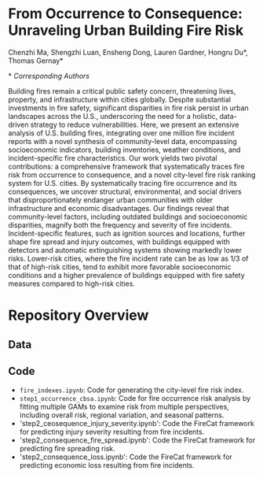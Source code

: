 # From Occurrence to Consequence: Unraveling Urban Building Fire Risk

Chenzhi Ma, Shengzhi Luan, Ensheng Dong, Lauren Gardner, Hongru Du\*, Thomas Gernay\*

\* *Corresponding Authors*

Building fires remain a critical public safety concern, threatening lives, property, and infrastructure within cities globally. Despite substantial investments in fire safety, significant disparities in fire risk persist in urban landscapes across the U.S., underscoring the need for a holistic, data-driven strategy to reduce vulnerabilities. Here, we present an extensive analysis of U.S. building fires, integrating over one million fire incident reports with a novel synthesis of community-level data, encompassing socioeconomic indicators, building inventories, weather conditions, and incident-specific fire characteristics. Our work yields two pivotal contributions: a comprehensive framework that systematically traces fire risk from occurrence to consequence, and a novel city-level fire risk ranking system for U.S. cities. By systematically tracing fire occurrence and its consequences, we uncover structural, environmental, and social drivers that disproportionately endanger urban communities with older infrastructure and economic disadvantages. Our findings reveal that community-level factors, including outdated buildings and socioeconomic disparities, magnify both the frequency and severity of fire incidents. Incident-specific features, such as ignition sources and locations, further shape fire spread and injury outcomes, with buildings equipped with detectors and automatic extinguishing systems showing markedly lower risks. Lower-risk cities, where the fire incident rate can be as low as 1/3 of that of high-risk cities, tend to exhibit more favorable socioeconomic conditions and a higher prevalence of buildings equipped with fire safety measures compared to high-risk cities.

# Repository Overview

## Data

## Code
* `fire_indexes.ipynb`: Code for generating the city-level fire risk index.
* `step1_occurrence_cbsa.ipynb`: Code for fire occurrence risk analysis by fitting multiple GAMs to examine risk from multiple perspectives, including overall risk, regional variation, and seasonal patterns.
* 'step2_ceosequence_injury_severity.ipynb': Code the FireCat framework for predicting injury severity resulting from fire incidents.
* 'step2_consequence_fire_spread.ipynb': Code the FireCat framework for predicting fire spreading risk.
* 'step2_consequence_loss.ipynb': Code the FireCat framework for predicting economic loss resulting from fire incidents.

